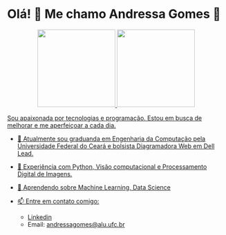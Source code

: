 # Olá! 🥰 Me chamo Andressa Gomes 💜

<div align="center">
  <a href="https://github.com/andressagomes26">
  <img height="180em" src="https://github-readme-stats.vercel.app/api?username=andressagomes26&show_icons=true&theme=tokyonight&hiding_specific_stats=true&count_private=true"/>
  <img height="180em" src="https://github-readme-stats.vercel.app/api/top-langs/?username=andressagomes26&layout=tokyonight&langs_count=7&theme=gruvbox"/>
</div>

Sou apaixonada por tecnologias e programação. Estou em busca de melhorar e me aperfeiçoar a cada dia.

 - 🔭 Atualmente sou graduanda em Engenharia da Computação pela Universidade Federal do Ceará e bolsista Diagramadora Web em Dell Lead.
 - 👯 Experiência com Python, Visão computacional e Processamento Digital de Imagens.
 - 🌱 Aprendendo sobre Machine Learning, Data Science 
 - 📫 Entre em contato comigo: 
 
     - [Linkedin](https://www.linkedin.com/in/andressa-gomes-moreira-a33939149/)
     - Email: andressagomes@alu.ufc.br
